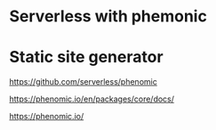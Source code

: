 Serverless with phemonic
=====

# Static site generator

https://github.com/serverless/phenomic

https://phenomic.io/en/packages/core/docs/

https://phenomic.io/